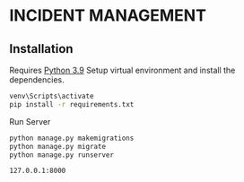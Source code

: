# INCIDENT MANAGEMENT #


## Installation ##

Requires [Python 3.9](https://www.python.org/ftp/python/3.9.0)
Setup virtual environment and install the dependencies.

```sh
venv\Scripts\activate
pip install -r requirements.txt
```

Run Server

```sh
python manage.py makemigrations
python manage.py migrate
python manage.py runserver
```

```sh
127.0.0.1:8000
```